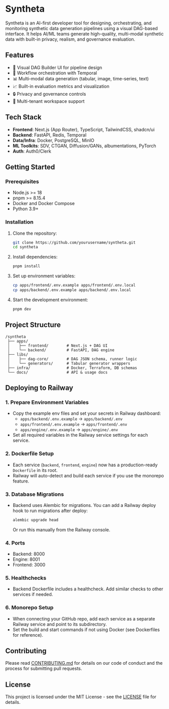 # Syntheta

Syntheta is an AI-first developer tool for designing, orchestrating, and monitoring synthetic data generation pipelines using a visual DAG-based interface. It helps AI/ML teams generate high-quality, multi-modal synthetic data with built-in privacy, realism, and governance evaluation.

## Features

- 🎨 Visual DAG Builder UI for pipeline design
- 🔄 Workflow orchestration with Temporal
- 📊 Multi-modal data generation (tabular, image, time-series, text)
- 📈 Built-in evaluation metrics and visualization
- 🔒 Privacy and governance controls
- 👥 Multi-tenant workspace support

## Tech Stack

- **Frontend**: Next.js (App Router), TypeScript, TailwindCSS, shadcn/ui
- **Backend**: FastAPI, Redis, Temporal
- **Data/Infra**: Docker, PostgreSQL, MinIO
- **ML Toolkits**: SDV, CTGAN, Diffusion/GANs, albumentations, PyTorch
- **Auth**: Auth0/Clerk

## Getting Started

### Prerequisites

- Node.js >= 18
- pnpm >= 8.15.4
- Docker and Docker Compose
- Python 3.9+

### Installation

1. Clone the repository:
   ```bash
   git clone https://github.com/yourusername/syntheta.git
   cd syntheta
   ```

2. Install dependencies:
   ```bash
   pnpm install
   ```

3. Set up environment variables:
   ```bash
   cp apps/frontend/.env.example apps/frontend/.env.local
   cp apps/backend/.env.example apps/backend/.env.local
   ```

4. Start the development environment:
   ```bash
   pnpm dev
   ```

## Project Structure

```
/syntheta
 ├── apps/
 │    ├── frontend/        # Next.js + DAG UI
 │    └── backend/         # FastAPI, DAG engine
 ├── libs/
 │    ├── dag-core/        # DAG JSON schema, runner logic
 │    └── generators/      # Tabular generator wrappers
 ├── infra/                # Docker, Terraform, DB schemas
 └── docs/                 # API & usage docs
```

## Deploying to Railway

### 1. Prepare Environment Variables
- Copy the example env files and set your secrets in Railway dashboard:
  - `apps/backend/.env.example` → `apps/backend/.env`
  - `apps/frontend/.env.example` → `apps/frontend/.env`
  - `apps/engine/.env.example` → `apps/engine/.env`
- Set all required variables in the Railway service settings for each service.

### 2. Dockerfile Setup
- Each service (`backend`, `frontend`, `engine`) now has a production-ready `Dockerfile` in its root.
- Railway will auto-detect and build each service if you use the monorepo feature.

### 3. Database Migrations
- Backend uses Alembic for migrations. You can add a Railway deploy hook to run migrations after deploy:
  ```sh
  alembic upgrade head
  ```
  Or run this manually from the Railway console.

### 4. Ports
- Backend: 8000
- Engine: 8001
- Frontend: 3000

### 5. Healthchecks
- Backend Dockerfile includes a healthcheck. Add similar checks to other services if needed.

### 6. Monorepo Setup
- When connecting your GitHub repo, add each service as a separate Railway service and point to its subdirectory.
- Set the build and start commands if not using Docker (see Dockerfiles for reference).

## Contributing

Please read [CONTRIBUTING.md](CONTRIBUTING.md) for details on our code of conduct and the process for submitting pull requests.

## License

This project is licensed under the MIT License - see the [LICENSE](LICENSE) file for details.